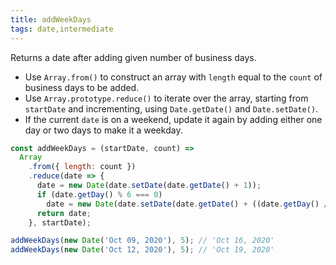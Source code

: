 ```yaml
---
title: addWeekDays
tags: date,intermediate
---
```


Returns a date after adding given number of business days.

- Use `Array.from()` to construct an array with `length` equal to the `count` of business days to be added.
- Use `Array.prototype.reduce()` to iterate over the array, starting from `startDate` and incrementing, using `Date.getDate()` and `Date.setDate()`.
- If the current `date` is on a weekend, update it again by adding either one day or two days to make it a weekday.

```js
const addWeekDays = (startDate, count) => 
  Array
    .from({ length: count })
    .reduce(date => {
      date = new Date(date.setDate(date.getDate() + 1));
      if (date.getDay() % 6 === 0)
        date = new Date(date.setDate(date.getDate() + ((date.getDay() / 6) + 1)));
      return date;
    }, startDate);
```

```js
addWeekDays(new Date('Oct 09, 2020'), 5); // 'Oct 16, 2020'
addWeekDays(new Date('Oct 12, 2020'), 5); // 'Oct 19, 2020'
```
